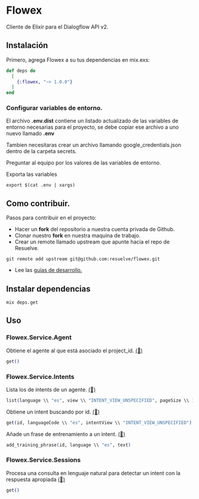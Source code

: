 # Flowex

Cliente de Elixir para el Dialogflow API v2.

## Instalación

Primero, agrega Flowex a su tus dependencias en mix.exs:

```elixir
def deps do
  [
    {:flowex, "~> 1.0.0"}
  ]
end
```

### Configurar variables de entorno.

El archivo __.env.dist__ contiene un listado actualizado de las variables de entorno necesarias para el proyecto, se debe copiar ese archivo a uno nuevo llamado __.env__

Tambien necesitaras crear un archivo llamando google_credentials.json dentro de la carpeta secrets.

Preguntar al equipo por los valores de las variables de entorno.

Exporta las variables

```shell
export $(cat .env | xargs)
```

## Como contribuir.

Pasos para contribuir en el proyecto:

- Hacer un __fork__ del repositorio a nuestra cuenta privada de Github.
- Clonar nuestro __fork__ en nuestra maquina de trabajo.
- Crear un remote llamado upstream que apunte hacia el repo de Resuelve.

```shell
git remote add upstream git@github.com:resuelve/flowex.git
```

- Lee las [guías de desarrollo.](https://github.com/resuelve/guias-desarrollo)

## Instalar dependencias

```shell
mix deps.get
```
## Uso

### Flowex.Service.Agent

Obtiene el agente al que está asociado el project_id. [(📘)](https://dialogflow.com/docs/reference/api-v2/rest/v2/projects/getAgent)

```elixir
get()
```

### Flowex.Service.Intents

Lista los de intents de un agente. [(📘)](https://dialogflow.com/docs/reference/api-v2/rest/v2/projects.agent.intents/list)

```elixir
list(language \\ "es", view \\ "INTENT_VIEW_UNSPECIFIED", pageSize \\ 100, token \\ nil)
```

Obtiene un intent buscando por id. [(📘)](https://dialogflow.com/docs/reference/api-v2/rest/v2/projects.agent.intents/get)

```elixir
get(id, languageCode \\ "es", intentView \\ "INTENT_VIEW_UNSPECIFIED")
```

Añade un frase de entrenamiento a un intent. [(📘)](https://dialogflow.com/docs/reference/api-v2/rest/v2/projects.agent.intents/patch)

```elixir
add_training_phrase(id, language \\ "es", text)
```

### Flowex.Service.Sessions

Procesa una consulta en lenguaje natural para detectar un intent con la respuesta apropiada [(📘)](https://dialogflow.com/docs/reference/api-v2/rest/v2/projects.agent.sessions/detectIntent)

```elixir
get()
```
